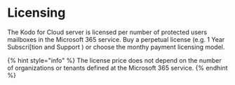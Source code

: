 # Licensing

The Kodo for Cloud server is licensed per number of protected users mailboxes in the Microsoft 365 service. Buy a perpetual license \(e.g. 1 Year Subscri\[tion and Support \) or choose  the monthy payment licensing model. 

{% hint style="info" %}
The license price does not depend on the number of organizations or tenants defined at the Microsoft 365 service. 
{% endhint %}







